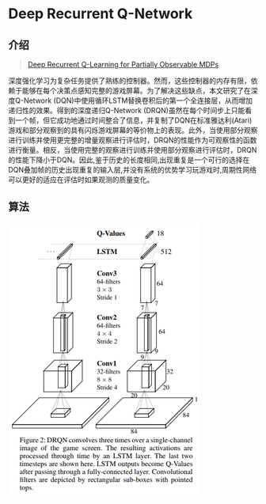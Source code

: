 # Deep Recurrent  Q-Network

## 介绍

> [Deep Recurrent Q-Learning for Partially Observable MDPs](https://arxiv.org/pdf/1507.06527.pdf)

深度强化学习为复杂任务提供了熟练的控制器。然而，这些控制器的内存有限，依赖于能够在每个决策点感知完整的游戏屏幕。为了解决这些缺点，本文研究了在深度Q-Network \(DQN\)中使用循环LSTM替换卷积后的第一个全连接层，从而增加递归性的效果。得到的深度递归Q-Network \(DRQN\)虽然在每个时间步上只能看到一个帧，但它成功地通过时间整合了信息，并复制了DQN在标准雅达利\(Atari\)游戏和部分观察到的具有闪烁游戏屏幕的等价物上的表现。此外，当使用部分观察进行训练并使用更完整的增量观察进行评估时，DRQN的性能作为可观察性的函数进行衡量。相反，当使用完整的观察进行训练并使用部分观察进行评估时，DRQN的性能下降小于DQN。因此,鉴于历史的长度相同,出现重复是一个可行的选择在DQN叠加帧的历史出现重复的输入层,并没有系统的优势学习玩游戏时,周期性网络可以更好的适应在评估时如果观测的质量变化。

## 算法

![](../../.gitbook/assets/image%20%2812%29.png)

